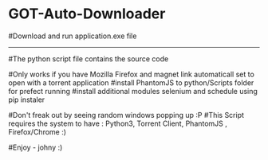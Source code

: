 # GOT-Auto-Downloader

#Download and run application.exe file 
***********************************************************************************************************************
#The python script file contains the source code


#Only works if you have Mozilla Firefox and magnet link automaticall set to open with a torrent application
#install PhantomJS to python/Scripts folder for prefect running
#install additional modules selenium and schedule using pip instaler

#Don't freak out by seeing random windows popping up :P
#This Script requires the system to have : Python3, Torrent Client, PhantomJS , Firefox/Chrome :)

#Enjoy - johny :)
